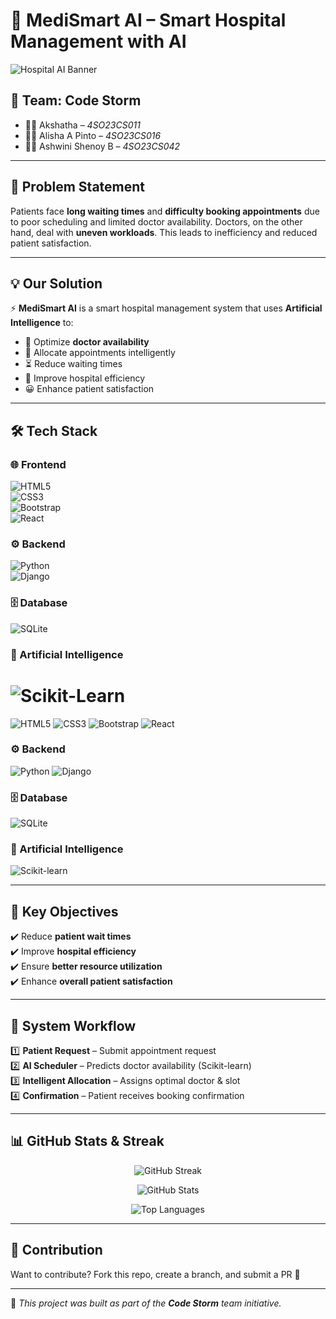 
# 🏥 MediSmart AI – Smart Hospital Management with AI  

![Hospital AI Banner](https://img.shields.io/badge/AI%20Powered%20Healthcare-Smart%20Hospital-blueviolet?style=for-the-badge&logo=ai)  

## 👥 Team: **Code Storm**  
- 👩‍💻 Akshatha – *4SO23CS011*  
- 👩‍💻 Alisha A Pinto – *4SO23CS016*  
- 👩‍💻 Ashwini Shenoy B – *4SO23CS042*  

---

## 🚀 Problem Statement  
Patients face **long waiting times** and **difficulty booking appointments** due to poor scheduling and limited doctor availability. Doctors, on the other hand, deal with **uneven workloads**. This leads to inefficiency and reduced patient satisfaction.  

---

## 💡 Our Solution  
⚡ **MediSmart AI** is a smart hospital management system that uses **Artificial Intelligence** to:  
- 📅 Optimize **doctor availability**  
- 🤖 Allocate appointments intelligently  
- ⏳ Reduce waiting times  
- 🏥 Improve hospital efficiency  
- 😀 Enhance patient satisfaction  

---

## 🛠️ Tech Stack  

### 🌐 Frontend  

![HTML5](https://img.icons8.com/color/48/html-5.png)  
![CSS3](https://img.icons8.com/color/48/css3.png)  
![Bootstrap](https://img.icons8.com/color/48/bootstrap.png)  
![React](https://img.icons8.com/color/48/react-native.png)  

### ⚙️ Backend  
![Python](https://img.icons8.com/color/48/python.png)  
![Django](https://img.icons8.com/color/48/django.png)  

### 🗄️ Database  
![SQLite](https://img.icons8.com/color/48/sqlite.png)  

### 🤖 Artificial Intelligence  
![Scikit-Learn](https://img.icons8.com/external-soft-fill-juicy-fish/48/external-machine-learning-data-science-soft-fill-soft-fill-juicy-fish.png)  
=======
![HTML5](https://img.icons8.com/color/48/html-5.png)  ![CSS3](https://img.icons8.com/color/48/css3.png)  ![Bootstrap](https://img.icons8.com/color/48/bootstrap.png)  ![React](https://img.icons8.com/color/48/react-native.png)  

### ⚙️ Backend  
![Python](https://img.icons8.com/color/48/python.png)  ![Django](https://img.icons8.com/color/48/django.png)  

### 🗄️ Database  
![SQLite](https://www.vectorlogo.zone/logos/sqlite/sqlite-icon.svg)  

### 🤖 Artificial Intelligence  
![Scikit-learn](https://upload.wikimedia.org/wikipedia/commons/0/05/Scikit_learn_logo_small.svg)  


---

## 🎯 Key Objectives  
✔️ Reduce **patient wait times**  
✔️ Improve **hospital efficiency**  
✔️ Ensure **better resource utilization**  
✔️ Enhance **overall patient satisfaction**  

---

## 🔄 System Workflow  

1️⃣ **Patient Request** – Submit appointment request  
2️⃣ **AI Scheduler** – Predicts doctor availability (Scikit-learn)  
3️⃣ **Intelligent Allocation** – Assigns optimal doctor & slot  
4️⃣ **Confirmation** – Patient receives booking confirmation  

---


## 📊 GitHub Stats & Streak  

<p align="center">  
  <img src="https://github-readme-streak-stats.herokuapp.com?user=ASB-05&theme=radical&hide_border=true" alt="GitHub Streak" />  
</p>  

<p align="center">  
  <img src="https://github-readme-stats.vercel.app/api?username=ASB-05&show_icons=true&theme=radical&hide_border=true" alt="GitHub Stats" />  
</p>  

<p align="center">  
  <img src="https://github-readme-stats.vercel.app/api/top-langs/?username=ASB-05&layout=compact&theme=radical&hide_border=true" alt="Top Languages" />  
</p>  

---

## 🤝 Contribution  
Want to contribute? Fork this repo, create a branch, and submit a PR 🚀  

---

🔗 *This project was built as part of the **Code Storm** team initiative.*  
